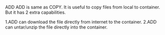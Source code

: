 ADD
ADD is same as COPY. It is useful to copy files from local to container. But it has 2 extra capabilities.

1.ADD can download the file directly from internet to the container.
2.ADD can untar/unzip the file directly into the container.